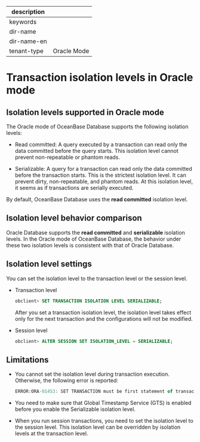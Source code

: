 |description||
|---|---|
|keywords||
|dir-name||
|dir-name-en||
|tenant-type|Oracle Mode|

# Transaction isolation levels in Oracle mode

## Isolation levels supported in Oracle mode

The Oracle mode of OceanBase Database supports the following isolation levels:

* Read committed: A query executed by a transaction can read only the data committed before the query starts. This isolation level cannot prevent non-repeatable or phantom reads.

* Serializable: A query for a transaction can read only the data committed before the transaction starts. This is the strictest isolation level. It can prevent dirty, non-repeatable, and phantom reads. At this isolation level, it seems as if transactions are serially executed.

By default, OceanBase Database uses the **read committed** isolation level.

## Isolation level behavior comparison

Oracle Database supports the **read committed** and **serializable** isolation levels. In the Oracle mode of OceanBase Database, the behavior under these two isolation levels is consistent with that of Oracle Database.

## Isolation level settings

You can set the isolation level to the transaction level or the session level.

* Transaction level

   ```sql
   obclient> SET TRANSACTION ISOLATION LEVEL SERIALIZABLE;
   ```

   After you set a transaction isolation level, the isolation level takes effect only for the next transaction and the configurations will not be modified.

* Session level

   ```sql
   obclient> ALTER SESSION SET ISOLATION_LEVEL = SERIALIZABLE;
   ```

## Limitations

* You cannot set the isolation level during transaction execution. Otherwise, the following error is reported:

   ```javascript
   ERROR:ORA-01453: SET TRANSACTION must be first statement of transaction
   ```

* You need to make sure that Global Timestamp Service (GTS) is enabled before you enable the Serializable isolation level.

* When you run session transactions, you need to set the isolation level to the session level. This isolation level can be overridden by isolation levels at the transaction level.
